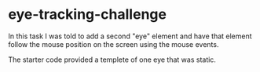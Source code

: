 # eye-tracking-challenge

In this task I was told to add a second "eye" element and have that element follow the mouse position on the screen using the mouse events.

The starter code provided a templete of one eye that was static.
